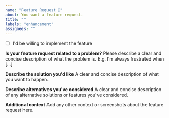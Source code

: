 ```yaml
---
name: "Feature Request 🔮"
about: You want a feature request.
title: ""
labels: "enhancement"
assignees: ""
---
```


<!--

Verdaccio is a project addressed for voluntaries, if you appreciate this project consider to donate.
1$/month - minimal contribution
5$/month - nice contribution
500$ - help to promote this project, marketing, stickers.
2000$/year - sponsor status, your company logo will be in our readme, meetups talks and your request will have high priority

https://opencollective.com/verdaccio

As reminder, the Open Source must be sustainable.
-->

- [ ] I'd be willing to implement the feature

**Is your feature request related to a problem?**
Please describe a clear and concise description of what the problem is. E.g. I'm always frustrated when [...]

**Describe the solution you'd like**
A clear and concise description of what you want to happen.

**Describe alternatives you've considered**
A clear and concise description of any alternative solutions or features you've considered.

**Additional context**
Add any other context or screenshots about the feature request here.
